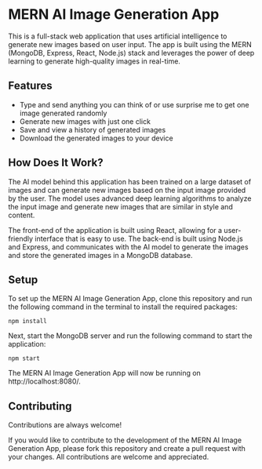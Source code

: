 
# MERN AI Image Generation App

This is a full-stack web application that uses artificial intelligence to generate new images based on user input. The app is built using the MERN (MongoDB, Express, React, Node.js) stack and leverages the power of deep learning to generate high-quality images in real-time.



## Features

- Type and send anything you can think of or use surprise me to get one image generated randomly
- Generate new images with just one click
- Save and view a history of generated images
- Download the generated images to your device


## How Does It Work?

The AI model behind this application has been trained on a large dataset of images and can generate new images based on the input image provided by the user. The model uses advanced deep learning algorithms to analyze the input image and generate new images that are similar in style and content.

The front-end of the application is built using React, allowing for a user-friendly interface that is easy to use. The back-end is built using Node.js and Express, and communicates with the AI model to generate the images and store the generated images in a MongoDB database.


## Setup

To set up the MERN AI Image Generation App, clone this repository and run the following command in the terminal to install the required packages:

`npm install`

Next, start the MongoDB server and run the following command to start the application:

`npm start`
    
The MERN AI Image Generation App will now be running on http://localhost:8080/.
## Contributing

Contributions are always welcome!

If you would like to contribute to the development of the MERN AI Image Generation App, please fork this repository and create a pull request with your changes. All contributions are welcome and appreciated.
